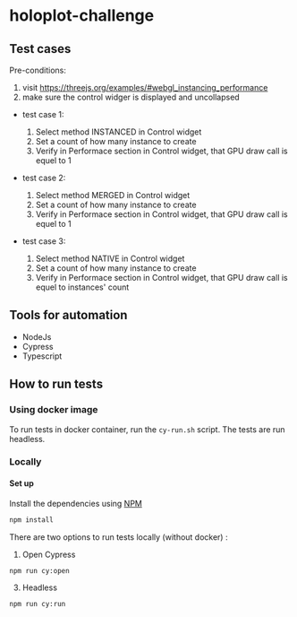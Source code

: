 # holoplot-challenge


## Test cases

Pre-conditions:

1. visit https://threejs.org/examples/#webgl_instancing_performance
2. make sure the control widger is displayed and uncollapsed

- test case 1:
  1. Select method INSTANCED in Control widget
  2. Set a count of how many instance to create
  3. Verify in Performace section in Control widget, that GPU draw call is equel to 1
     
- test case 2:
  1. Select method MERGED in Control widget
  2. Set a count of how many instance to create 
  3. Verify in Performace section in Control widget, that GPU draw call is equel to 1
     
- test case 3:
  1. Select method NATIVE in Control widget
  2. Set a count of how many instance to create
  3. Verify in Performace section in Control widget, that GPU draw call is equel to instances' count



## Tools for automation

- NodeJs
- Cypress
- Typescript


## How to run tests

### Using docker image

To run tests in docker container, run the `cy-run.sh` script. The tests are run headless.

### Locally 

#### Set up

Install the dependencies using [NPM](https://www.npmjs.com/)

```bash
npm install
```
There are two options to run tests locally (without docker) :

1. Open Cypress

```bash
npm run cy:open
```

3. Headless

```bash
npm run cy:run
```
